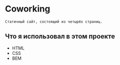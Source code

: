 Coworking
=================

    Статичный сайт, состоящий из четырёх страниц.

Что я использовал в этом проекте
---

* HTML
* CSS
* BEM
